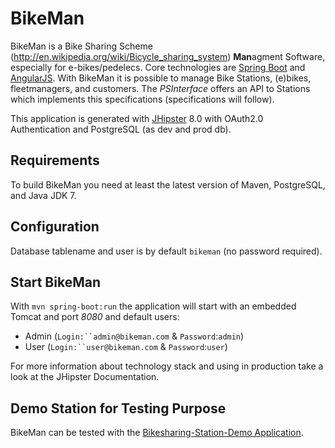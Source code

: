 # BikeMan

BikeMan is a Bike Sharing Scheme (http://en.wikipedia.org/wiki/Bicycle_sharing_system) <b>Man</b>agment Software, especially for e-bikes/pedelecs. Core technologies are [Spring Boot](http://projects.spring.io/spring-boot/) and [AngularJS](https://angularjs.org/). With BikeMan it is possible to manage Bike Stations, (e)bikes, fleetmanagers, and customers. The *PSInterface* offers an API to Stations which implements this specifications (specifications will follow).

This application is generated with [JHipster](http://jhipster.github.io/) 8.0 with OAuth2.0 Authentication and PostgreSQL (as dev and prod db).

## Requirements

To build BikeMan you need at least the latest version of Maven, PostgreSQL, and Java JDK 7.

## Configuration

Database tablename and user is by default `bikeman` (no password required). 

## Start BikeMan

With `mvn spring-boot:run` the application will start with an embedded Tomcat and port *8080* and default users:

* Admin (`Login:``admin@bikeman.com` & `Password`:`admin`)
* User (`Login:``user@bikeman.com` & `Password`:`user`)

For more information about technology stack and using in production take a look at the JHipster Documentation.

## Demo Station for Testing Purpose

BikeMan can be tested with the [Bikesharing-Station-Demo Application](https://github.com/RWTH-i5-IDSG/Bikesharing-Station-Demo).
